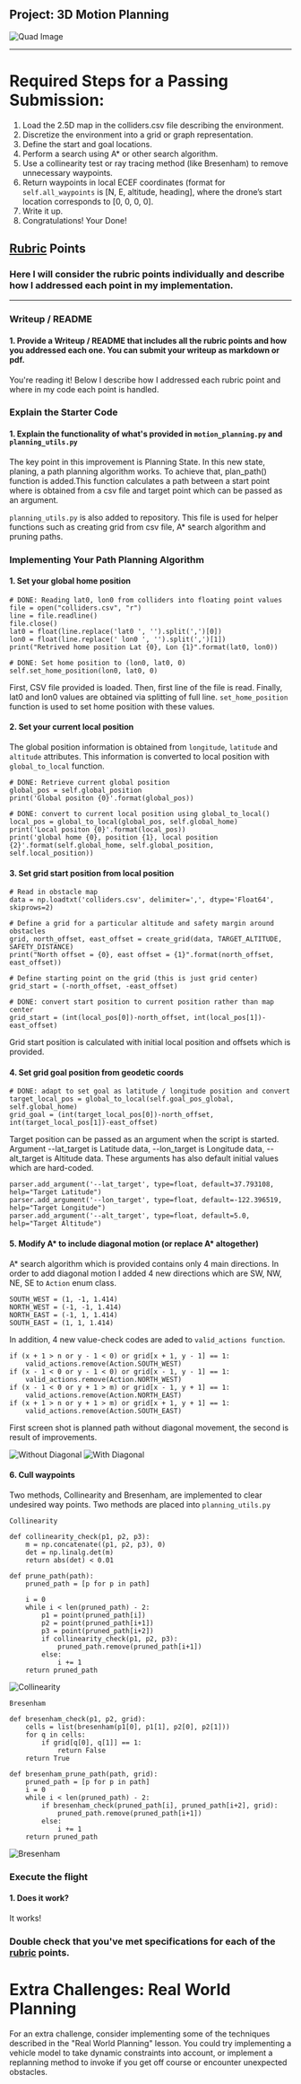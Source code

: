 ## Project: 3D Motion Planning
![Quad Image](./misc/enroute.png)

---


# Required Steps for a Passing Submission:
1. Load the 2.5D map in the colliders.csv file describing the environment.
2. Discretize the environment into a grid or graph representation.
3. Define the start and goal locations.
4. Perform a search using A* or other search algorithm.
5. Use a collinearity test or ray tracing method (like Bresenham) to remove unnecessary waypoints.
6. Return waypoints in local ECEF coordinates (format for `self.all_waypoints` is [N, E, altitude, heading], where the drone’s start location corresponds to [0, 0, 0, 0].
7. Write it up.
8. Congratulations!  Your Done!

## [Rubric](https://review.udacity.com/#!/rubrics/1534/view) Points
### Here I will consider the rubric points individually and describe how I addressed each point in my implementation.  

---
### Writeup / README

#### 1. Provide a Writeup / README that includes all the rubric points and how you addressed each one.  You can submit your writeup as markdown or pdf.  

You're reading it! Below I describe how I addressed each rubric point and where in my code each point is handled.

### Explain the Starter Code

#### 1. Explain the functionality of what's provided in `motion_planning.py` and `planning_utils.py`
The key point in this improvement is Planning State. In this new state, planing, a path planning algorithm works. To achieve that, plan_path() function is added.This function calculates a path between a start point where is obtained from a csv file and target point which can be passed as an argument.

`planning_utils.py` is also added to repository. This file is used for helper functions such as creating grid from csv file, A* search algorithm and pruning paths.

### Implementing Your Path Planning Algorithm

#### 1. Set your global home position
```
# DONE: Reading lat0, lon0 from colliders into floating point values
file = open("colliders.csv", "r")
line = file.readline()
file.close()
lat0 = float(line.replace('lat0 ', '').split(',')[0])
lon0 = float(line.replace(' lon0 ', '').split(',')[1])
print("Retrived home position Lat {0}, Lon {1}".format(lat0, lon0))

# DONE: Set home position to (lon0, lat0, 0)
self.set_home_position(lon0, lat0, 0)
```

First, CSV file provided is loaded. Then, first line of the file is read. Finally, lat0 and lon0 values are obtained via splitting of full line. `set_home_position` function is used to set home position with these values.

#### 2. Set your current local position
The global position information is obtained from `longitude`, `latitude` and `altitude` attributes. This information is converted to local position with `global_to_local` function.

```
# DONE: Retrieve current global position
global_pos = self.global_position
print('Global positon {0}'.format(global_pos))

# DONE: convert to current local position using global_to_local()
local_pos = global_to_local(global_pos, self.global_home)
print('Local positon {0}'.format(local_pos))
print('global home {0}, position {1}, local position {2}'.format(self.global_home, self.global_position, self.local_position))
```

#### 3. Set grid start position from local position
```
# Read in obstacle map
data = np.loadtxt('colliders.csv', delimiter=',', dtype='Float64', skiprows=2)

# Define a grid for a particular altitude and safety margin around obstacles
grid, north_offset, east_offset = create_grid(data, TARGET_ALTITUDE, SAFETY_DISTANCE)
print("North offset = {0}, east offset = {1}".format(north_offset, east_offset))

# Define starting point on the grid (this is just grid center)
grid_start = (-north_offset, -east_offset)

# DONE: convert start position to current position rather than map center
grid_start = (int(local_pos[0])-north_offset, int(local_pos[1])-east_offset)
```        
Grid start position is calculated with initial local position and offsets which is provided.
#### 4. Set grid goal position from geodetic coords
``` 
# DONE: adapt to set goal as latitude / longitude position and convert
target_local_pos = global_to_local(self.goal_pos_global, self.global_home)
grid_goal = (int(target_local_pos[0])-north_offset, int(target_local_pos[1])-east_offset)
```        
Target position can be passed as an argument when the script is started. Argument --lat_target is Latitude data, --lon_target is Longitude data, --alt_target is Altitude data. These arguments has also default initial values which are hard-coded.

``` 
parser.add_argument('--lat_target', type=float, default=37.793108, help="Target Latitude")
parser.add_argument('--lon_target', type=float, default=-122.396519, help="Target Longitude")
parser.add_argument('--alt_target', type=float, default=5.0, help="Target Altitude")
``` 

#### 5. Modify A* to include diagonal motion (or replace A* altogether)
A* search algorithm which is provided contains only 4 main directions. In order to add diagonal motion I added 4 new directions which are SW, NW, NE, SE to `Action` enum class.

``` 
SOUTH_WEST = (1, -1, 1.414)
NORTH_WEST = (-1, -1, 1.414)
NORTH_EAST = (-1, 1, 1.414)
SOUTH_EAST = (1, 1, 1.414)
``` 

In addition, 4 new value-check codes are aded to `valid_actions function`.

``` 
if (x + 1 > n or y - 1 < 0) or grid[x + 1, y - 1] == 1:
    valid_actions.remove(Action.SOUTH_WEST) 
if (x - 1 < 0 or y - 1 < 0) or grid[x - 1, y - 1] == 1:
    valid_actions.remove(Action.NORTH_WEST)
if (x - 1 < 0 or y + 1 > m) or grid[x - 1, y + 1] == 1:
    valid_actions.remove(Action.NORTH_EAST)
if (x + 1 > n or y + 1 > m) or grid[x + 1, y + 1] == 1:
    valid_actions.remove(Action.SOUTH_EAST)
``` 
First screen shot is planned path without diagonal movement, the second is result of improvements.

![Without Diagonal](./misc/without_diagonal.png)
![With Diagonal](./misc/collinearity.png)

#### 6. Cull waypoints 

Two methods, Collinearity and Bresenham, are implemented to clear undesired way points. Two methods are placed into `planning_utils.py`

`Collinearity` 
``` 
def collinearity_check(p1, p2, p3):   
    m = np.concatenate((p1, p2, p3), 0)
    det = np.linalg.det(m)
    return abs(det) < 0.01

def prune_path(path):
    pruned_path = [p for p in path]
    
    i = 0
    while i < len(pruned_path) - 2:
        p1 = point(pruned_path[i])
        p2 = point(pruned_path[i+1])
        p3 = point(pruned_path[i+2])   
        if collinearity_check(p1, p2, p3):
            pruned_path.remove(pruned_path[i+1])
        else:
            i += 1
    return pruned_path
``` 
![Collinearity](./misc/collinearity.png)

`Bresenham` 
``` 
def bresenham_check(p1, p2, grid):
    cells = list(bresenham(p1[0], p1[1], p2[0], p2[1]))
    for q in cells:
        if grid[q[0], q[1]] == 1:
            return False
    return True

def bresenham_prune_path(path, grid):
    pruned_path = [p for p in path]
    i = 0
    while i < len(pruned_path) - 2:    
        if bresenham_check(pruned_path[i], pruned_path[i+2], grid):
            pruned_path.remove(pruned_path[i+1])
        else:
            i += 1
    return pruned_path 
``` 
![Bresenham](./misc/bresenham.png)


### Execute the flight
#### 1. Does it work?
It works!

### Double check that you've met specifications for each of the [rubric](https://review.udacity.com/#!/rubrics/1534/view) points.
  
# Extra Challenges: Real World Planning

For an extra challenge, consider implementing some of the techniques described in the "Real World Planning" lesson. You could try implementing a vehicle model to take dynamic constraints into account, or implement a replanning method to invoke if you get off course or encounter unexpected obstacles.


